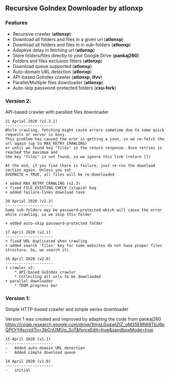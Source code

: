 
## Recursive GoIndex Downloader by atlonxp

### Features
*   Recursive crawler (**atlonxp**)
*   Download all folders and files in a given url (**atlonxp**)
*   Download all folders and files in in sub-folders (**atlonxp**)
*   Adaptive delay in fetching url (**atlonxp**)
*   Store folders/files directly to your Google Drive (**pankaj260**)
*   Folders and files exclusion filters (**atlonxp**)
*   Download queue supported (**atlonxp**)
*   Auto-domain URL detection (**atlonxp**)
*   API-based GoIndex crawler (**atlonxp**, **ifvv**)
*   Parallel/Multiple files downloader (**atlonxp**)
*   Auto-skip password-protected folders (**cxu-fork**)

### Version 2:

API-based crawler with paralled files downloader
	
	21 Aprial 2020 (v2.3.1)
	---------------------
	While crawling, fetching might cause errors sometime due to some quick requests or server is busy.
	This problem has caused the eror in getting a json, so we re-fetch the url again (up to MAX_RETRY_CRAWLING)
	or until we found key "files" in the return response. Once retries is reached the maximum and
	the key "files" is not found, so we ignore this link (return [])

	At the end, if you find there is failure, just re-run the download section again. Unless you set
	OVERWITE = TRUE, all files will be re-downloaded

	+ added MAX_RETRY_CRAWLING (v2.3)
	+ fixed FILE_EXISTING_CHECK (stupid) bug
	+ added failure-links download task
	
	20 Aprial 2020 (v2.2)
	---------------------
	Some sub-folders may be password-protected which will cause the error while crawling, so we skip this folder
	
	+ added auto-skip password-protected folder
	
	17 April 2020 (v2.1)
    ---------------------
	+ fixed URL duplicated when crawling
	+ added search 'files' key for some websites do not have proper files structure. So, we search it\
	
	16 April 2020 (v2.0)
    ---------------------
	+ crawler_v2:
		* API-based GoIndex crawler
		* Collecting all urls to be downloaded
	+ parallel downloader
		* TDQM progress bar

### Version 1:

Simple HTTP-based crawler and simple series downloader

Version 1 was created and improved by adapting the code from pankaj260 https://colab.research.google.com/drive/1tmsLGuswIZIZ_oM35EMW8TbJ6pQPt1rY#scrollTo=3bCnUMUg_SoT&forceEdit=true&sandboxMode=true


	15 April 2020 (v1.1)
	---------------------
	-   Added auto-domain URL detection
	-   Added simple download queue

	14 April 2020 (v1.0)
	---------------------
    -   initial
